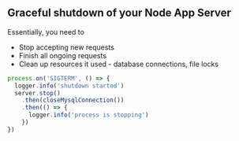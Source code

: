 ## Graceful shutdown of your Node App Server 

Essentially, you need to

* Stop accepting new requests
* Finish all ongoing requests
* Clean up resources it used - database connections, file locks

```js
process.on('SIGTERM', () => {
  logger.info('shutdown started')
  server.stop()
    .then(closeMysqlConnection())
    .then(() => {
      logger.info('process is stopping')
    })
})
```
